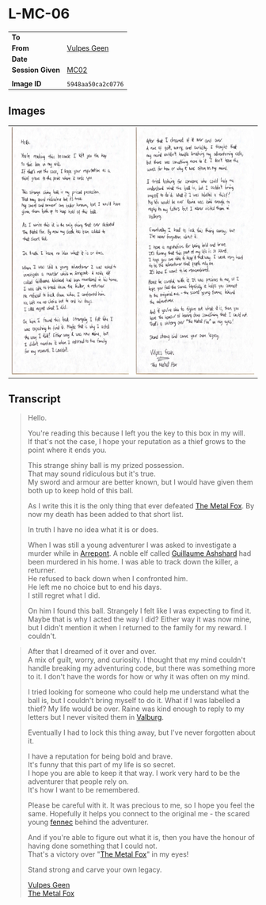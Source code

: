 # L-MC-06

|||
| --- | --- |
| **To** | | letter.1
| **From** | [Vulpes Geen](../characters/vulpes-geen.md) |
| **Date** | |
| **Session Given** | [MC02](../sessions/MC02.md) |
|||
| **Image ID** | `5948aa50ca2c0776` |

## Images

|||
|:---:|:---:|
| <img src="https://raw.githubusercontent.com/jesskelsall/astarus-images/main/letters/5948aa50ca2c0776-1.jpg" height="500" /> | <img src="https://raw.githubusercontent.com/jesskelsall/astarus-images/main/letters/5948aa50ca2c0776-2.jpg" height="500" /> |

## Transcript

> Hello.
>
> You're reading this because I left you the key to this box in my will.  
> If that's not the case, I hope your reputation as a thief grows to the point where it ends you.
>
> This strange shiny ball is my prized possession.  
> That may sound ridiculous but it's true.  
> My sword and armour are better known, but I would have given them both up to keep hold of this ball.
>
> As I write this it is the only thing that ever defeated [The Metal Fox](../characters/vulpes-geen.md). By now my death has been added to that short list.
>
> In truth I have no idea what it is or does.
>
> When I was still a young adventurer I was asked to investigate a murder while in [Arrepont](../places/settlements/cities/arrepont.md). A noble elf called [Guillaume Ashshard](../characters/guillaume-ashshard.md) had been murdered in his home. I was able to track down the killer, a returner.  
> He refused to back down when I confronted him.  
> He left me no choice but to end his days.  
> I still regret what I did.
>
> On him I found this ball. Strangely I felt like I was expecting to find it. Maybe that is why I acted the way I did? Either way it was now mine, but I didn't mention it when I returned to the family for my reward. I couldn't.

> After that I dreamed of it over and over.  
> A mix of guilt, worry, and curiosity. I thought that my mind couldn't handle breaking my adventuring code, but there was something more to it. I don't have the words for how or why it was often on my mind.
>
> I tried looking for someone who could help me understand what the ball is, but I couldn't bring myself to do it. What if I was labelled a thief? My life would be over. Raine was kind enough to reply to my letters but I never visited them in [Valburg](../civilisations/nilsavnic-alliance/states/valburg.md).
>
> Eventually I had to lock this thing away, but I've never forgotten about it.
>
> I have a reputation for being bold and brave.  
> It's funny that this part of my life is so secret.  
> I hope you are able to keep it that way. I work very hard to be the adventurer that people rely on.  
> It's how I want to be remembered.
>
> Please be careful with it. It was precious to me, so I hope you feel the same. Hopefully it helps you connect to the original me - the scared young [fennec](../lineages/fennec.md) behind the adventurer.
>
> And if you're able to figure out what it is, then you have the honour of having done something that I could not.  
> That's a victory over "[The Metal Fox](../characters/vulpes-geen.md)" in my eyes!
>
> Stand strong and carve your own legacy.
>
> [Vulpes Geen](../characters/vulpes-geen.md)  
> [The Metal Fox](../characters/vulpes-geen.md)

